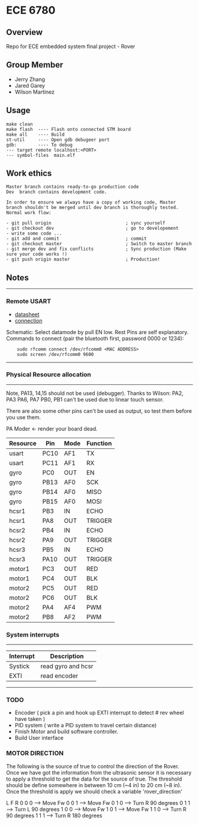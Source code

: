 # ECE 6780

## Overview

Repo for ECE embedded system final project - Rover

## Group Member  

- Jerry Zhang
- Jared Garey
- Wilson Martinez


## Usage

```
make clean 
make flash  ---- Flash onto connected STM board 
make all    ---- Build
st-util     ---- Open gdb debugeer port
gdb:        ---- To debug
--- target remote localhost:<PORT> 
--- symbol-files  main.elf
```

## Work ethics

```
Master branch contains ready-to-go production code
Dev  branch contains development code. 

In order to ensure we always have a copy of working code, Master branch shouldn't be merged until dev branch is thoroughly tested. 
Normal work flow: 

- git pull origin                            ; sync yourself 
- git checkout dev                           ; go to developement
- write some code ...        
- git add and commit                         ; commit
- git checkout master                        ; Switch to master branch
- git merge dev and fix conflicts            ; Sync production (Make sure your code works !) 
- git push origin master                     ; Production! 

```
## Notes

------- 
### Remote USART

- [datasheet](https://www.etechnophiles.com/hc-05-pinout-specifications-datasheet/)
- [connection](https://askubuntu.com/questions/248817/how-to-i-connect-a-raw-serial-terminal-to-a-bluetooth-connection)

Schematic: Select datamode by pull EN low. Rest Pins are self explanatory. 
Commands to connect (pair the bluetooth first, password 0000 or 1234): 

```
    sudo rfcomm connect /dev/rfcomm0 <MAC ADDRESS>
    sudo screen /dev/rfcomm0 9600
```
------ 

### Physical Resource allocation 

---- 
Note, PA13, 14,15 should not be used (debugger). 
Thanks to Wilson: 
PA2, PA3
PA6, PA7
PB0, PB1 
can't be used due to linear touch sensor. 

There are also some other pins can't be used as output,
so test them before you use them. 

PA Moder <- render your board dead. 

| Resource   | Pin  | Mode | Function| 
| ------     | ---- | ---- | ------- | 
| usart      | PC10 | AF1  | TX      |
| usart      | PC11 | AF1  | RX      |
| gyro       | PC0  | OUT  | EN      | 
| gyro       | PB13 | AF0  | SCK     |
| gyro       | PB14 | AF0  | MISO    | 
| gyro       | PB15 | AF0  | MOSI    |
| hcsr1      | PB3  | IN   | ECHO    |  
| hcsr1      | PA8  | OUT  | TRIGGER  |
| hcsr2      | PB4  | IN   | ECHO    |
| hcsr2      | PA9  | OUT  | TRIGGER  |
| hcsr3      | PB5  | IN   | ECHO    |
| hcsr3      | PA10  | OUT  | TRIGGER  |
| motor1     | PC3  | OUT  | RED     |
| motor1     | PC4  | OUT  | BLK     |
| motor2     | PC5  | OUT  | RED     |
| motor2     | PC6  | OUT  | BLK     |
| motor2     | PA4  | AF4  | PWM | TIM14_CH1  |
| motor2     | PB8  | AF2  | PWM | TIM16_CH1  |

### System interrupts

--- 
| Interrupt | Description |
| --------- | ------------|
| Systick   | read gyro and hcsr | 
| EXTI      | read encoder | 
--- 

### TODO

- Encoder ( pick a pin and hook up EXTI interrupt to detect # rev wheel have taken ) 
- PID system ( write a PID system to travel certain distance)
- Finish Motor and build software controller. 
- Build User interface

### MOTOR DIRECTION

The following is the source of true to control the direction of the Rover.
Once we have got the information from the ultrasonic sensor it is necessary to apply a threshold to get the data for the source of true.
The threshold should be define somewhere in between 10 cm (~4 in) to 20 cm (~8 in). Once the threshold is apply we should check a variable 'rover_direction'

L 	F 	R
0	0	0	--> Move Fw
0	0	1	--> Move Fw
0	1	0	--> Turn R 90 degrees
0	1	1	--> Turn L 90 degrees
1	0	0	--> Move Fw
1	0	1	--> Move Fw
1	1	0	--> Turn R 90 degrees
1	1	1	--> Turn R 180 degrees
